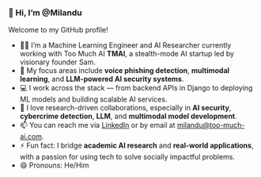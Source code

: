 ### 👋 Hi, I’m @Milandu
Welcome to my GitHub profile!

- 👨‍💻 I’m a Machine Learning Engineer and AI Researcher currently working with Too Much AI **TMAI**, a stealth-mode AI startup led by visionary founder Sam.
- 🔐 My focus areas include **voice phishing detection**, **multimodal learning**, and **LLM-powered AI security systems**.
- 💻 I work across the stack — from backend APIs in Django to deploying ML models and building scalable AI services.
- 🤝 I love research-driven collaborations, especially in **AI security**, **cybercrime detection**, **LLM**, and **multimodal model development**.
- 📫 You can reach me via [LinkedIn](https://linkedin.com/in/mbmk) or by email at milandu@too-much-ai.com.
- ⚡ Fun fact: I bridge **academic AI research** and **real-world applications**, with a passion for using tech to solve socially impactful problems.
- 😄 Pronouns: He/Him

<!---
Milandu-tmai/Milandu-tmai is a ✨ special ✨ repository because its `README.md` (this file) appears on your GitHub profile.
You can click the Preview link to take a look at your changes.
--->
